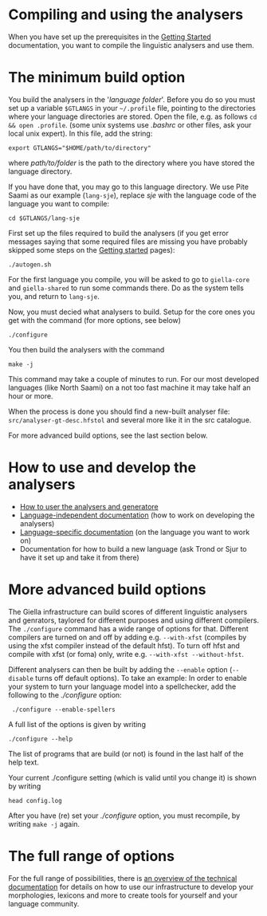 # Compiling and using the analysers



When you have set up the prerequisites in the [Getting Started](GettingStarted.html) documentation, 
you want to compile the linguistic analysers and use them.


# The minimum build option


You build the analysers in the '*language folder*'. Before you do so you must set up a variable `$GTLANGS` in your `~/.profile` file, pointing to the directories where your language directories are stored. Open the file, e.g. as follows `cd && open .profile`. (some unix systems use *.bashrc* or other files, ask your local unix expert). In this file, add the string:

```
export GTLANGS="$HOME/path/to/directory"
```

where *path/to/folder* is the path to the directory where you have stored the language directory.

If you have done that, you may go to this language directory. We use Pite Saami as our example (`lang-sje`), replace *sje* with the language code of the language you want to compile:


```
cd $GTLANGS/lang-sje
``` 

First set up the files required to build the analysers (if you get error messages saying that some required files are missing you have probably skipped some steps on the [Getting started](GettingStarted.html) pages):


```
./autogen.sh
```

For the first language you compile, you will be asked to go to `giella-core` and `giella-shared` to run some commands there. Do as the system tells you, and return to `lang-sje`.

Now, you must decied what analysers to build. Setup for the core ones you get with the command (for more options, see below)


```
./configure
```


You then build the analysers with the command


```
make -j
```

This command may take a couple of minutes to run. For our most developed languages (like North Saami) on a not too fast machine it may take half an hour or more.

When the process is done you should find a new-built analyser file: `src/analyser-gt-desc.hfstol` and several more like it in the src catalogue.

For more advanced build options, see the last section below.


# How to use and develop the analysers

- [How to user the analysers and generatore](../tools/docu-sme-manual.html)
- [Language-independent documentation](../lang/common/index.html) (how to work on developing the analysers)
- [Language-specific documentation](lang/index.html) (on the language you want to work on)
- Documentation for how to build a new language (ask Trond or Sjur to have it set up and take it from there)



# More advanced build options


The Giella infrastructure can build scores of different linguistic analysers and genrators, taylored for different purposes and using different compilers. The `./configure` command has a wide range of options for that. Different compilers are turned on and off by adding e.g. `--with-xfst` (compiles by using the xfst compiler instead of the default hfst). To turn off hfst and compile with xfst (or foma) only, write e.g. `--with-xfst --without-hfst`. 

Different analysers can then be built by adding the `--enable` option (`--disable` turns off default options). To take an example: In order to enable your system to turn your language model into a spellchecker, add the following to the *./configure* option:


```
 ./configure --enable-spellers
 ```

 
 A full list of the options is given by writing

 
 ```
 ./configure --help
 ```

The list of programs that are build (or not) is found in the last half of the help text.

 
 Your current ./configure setting (which is valid until you change it) is shown by writing

 
 ```	
 head config.log 
 ```

After you have (re) set your *./configure* option, you must recompile, by writing `make -j` again.


# The full range of options

For the full range of possibilities, there is 
[an overview of the technical documentation](Infrastructure.md) for details on how to use our infrastructure to develop your morphologies, lexicons and more to create tools for yourself and your language community.


